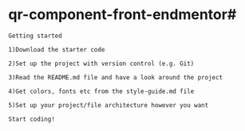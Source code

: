 # qr-component-front-endmentor#

    Getting started

    1)Download the starter code

    2)Set up the project with version control (e.g. Git)

    3)Read the README.md file and have a look around the project

    4)Get colors, fonts etc from the style-guide.md file

    5)Set up your project/file architecture however you want

    Start coding!

